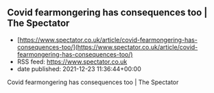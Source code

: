 ## Covid fearmongering has consequences too | The Spectator
 - [https://www.spectator.co.uk/article/covid-fearmongering-has-consequences-too/](https://www.spectator.co.uk/article/covid-fearmongering-has-consequences-too/)
 - RSS feed: https://www.spectator.co.uk
 - date published: 2021-12-23 11:36:44+00:00

Covid fearmongering has consequences too | The Spectator

